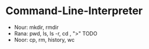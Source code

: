 # Command-Line-Interpreter

- Nour: mkdir, rmdir
- Rana: pwd, ls, ls -r, cd , ">" TODO
- Noor: cp, rm, history, wc
